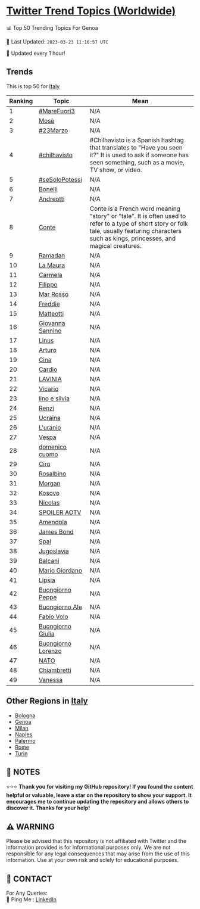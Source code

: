 [Twitter Trend Topics (Worldwide)](https://github.com/ErcinDedeoglu/Twitter-Trend-Topics)
==========


📊 Top 50 Trending Topics For Genoa

📆 Last Updated: `2023-03-23 11:16:57 UTC`

🔧 Updated every 1 hour!


## Trends

This is top 50 for [Italy](</Italy>)

| Ranking | Topic | Mean |
| ------- | ------------ | ------------ |
| 1 | [#MareFuori3](http://twitter.com/search?q=%23MareFuori3) | N/A |
| 2 | [Mosè](http://twitter.com/search?q=Mos%c3%a8) | N/A |
| 3 | [#23Marzo](http://twitter.com/search?q=%2323Marzo) | N/A |
| 4 | [#chilhavisto](http://twitter.com/search?q=%23chilhavisto) | #Chilhavisto is a Spanish hashtag that translates to "Have you seen it?" It is used to ask if someone has seen something, such as a movie, TV show, or video. |
| 5 | [#seSoloPotessi](http://twitter.com/search?q=%23seSoloPotessi) | N/A |
| 6 | [Bonelli](http://twitter.com/search?q=Bonelli) | N/A |
| 7 | [Andreotti](http://twitter.com/search?q=Andreotti) | N/A |
| 8 | [Conte](http://twitter.com/search?q=Conte) | Conte is a French word meaning "story" or "tale". It is often used to refer to a type of short story or folk tale, usually featuring characters such as kings, princesses, and magical creatures. |
| 9 | [Ramadan](http://twitter.com/search?q=Ramadan) | N/A |
| 10 | [La Maura](http://twitter.com/search?q=La+Maura) | N/A |
| 11 | [Carmela](http://twitter.com/search?q=Carmela) | N/A |
| 12 | [Filippo](http://twitter.com/search?q=Filippo) | N/A |
| 13 | [Mar Rosso](http://twitter.com/search?q=Mar+Rosso) | N/A |
| 14 | [Freddie](http://twitter.com/search?q=Freddie) | N/A |
| 15 | [Matteotti](http://twitter.com/search?q=Matteotti) | N/A |
| 16 | [Giovanna Sannino](http://twitter.com/search?q=Giovanna+Sannino) | N/A |
| 17 | [Linus](http://twitter.com/search?q=Linus) | N/A |
| 18 | [Arturo](http://twitter.com/search?q=Arturo) | N/A |
| 19 | [Cina](http://twitter.com/search?q=Cina) | N/A |
| 20 | [Cardio](http://twitter.com/search?q=Cardio) | N/A |
| 21 | [LAVINIA](http://twitter.com/search?q=LAVINIA) | N/A |
| 22 | [Vicario](http://twitter.com/search?q=Vicario) | N/A |
| 23 | [lino e silvia](http://twitter.com/search?q=lino+e+silvia) | N/A |
| 24 | [Renzi](http://twitter.com/search?q=Renzi) | N/A |
| 25 | [Ucraina](http://twitter.com/search?q=Ucraina) | N/A |
| 26 | [L'uranio](http://twitter.com/search?q=L%27uranio) | N/A |
| 27 | [Vespa](http://twitter.com/search?q=Vespa) | N/A |
| 28 | [domenico cuomo](http://twitter.com/search?q=domenico+cuomo) | N/A |
| 29 | [Ciro](http://twitter.com/search?q=Ciro) | N/A |
| 30 | [Rosalbino](http://twitter.com/search?q=Rosalbino) | N/A |
| 31 | [Morgan](http://twitter.com/search?q=Morgan) | N/A |
| 32 | [Kosovo](http://twitter.com/search?q=Kosovo) | N/A |
| 33 | [Nicolas](http://twitter.com/search?q=Nicolas) | N/A |
| 34 | [SPOILER AOTV](http://twitter.com/search?q=SPOILER+AOTV) | N/A |
| 35 | [Amendola](http://twitter.com/search?q=Amendola) | N/A |
| 36 | [James Bond](http://twitter.com/search?q=James+Bond) | N/A |
| 37 | [Spal](http://twitter.com/search?q=Spal) | N/A |
| 38 | [Jugoslavia](http://twitter.com/search?q=Jugoslavia) | N/A |
| 39 | [Balcani](http://twitter.com/search?q=Balcani) | N/A |
| 40 | [Mario Giordano](http://twitter.com/search?q=Mario+Giordano) | N/A |
| 41 | [Lipsia](http://twitter.com/search?q=Lipsia) | N/A |
| 42 | [Buongiorno Peppe](http://twitter.com/search?q=Buongiorno+Peppe) | N/A |
| 43 | [Buongiorno Ale](http://twitter.com/search?q=Buongiorno+Ale) | N/A |
| 44 | [Fabio Volo](http://twitter.com/search?q=Fabio+Volo) | N/A |
| 45 | [Buongiorno Giulia](http://twitter.com/search?q=Buongiorno+Giulia) | N/A |
| 46 | [Buongiorno Lorenzo](http://twitter.com/search?q=Buongiorno+Lorenzo) | N/A |
| 47 | [NATO](http://twitter.com/search?q=NATO) | N/A |
| 48 | [Chiambretti](http://twitter.com/search?q=Chiambretti) | N/A |
| 49 | [Vanessa](http://twitter.com/search?q=Vanessa) | N/A |



## Other Regions in [Italy](</Italy>)

* [Bologna](</Italy/Bologna.md>)
* [Genoa](</Italy/Genoa.md>)
* [Milan](</Italy/Milan.md>)
* [Naples](</Italy/Naples.md>)
* [Palermo](</Italy/Palermo.md>)
* [Rome](</Italy/Rome.md>)
* [Turin](</Italy/Turin.md>)



## 📝 NOTES

⭐⭐⭐ **Thank you for visiting my GitHub repository! If you found the content helpful or valuable, leave a star on the repository to show your support. It encourages me to continue updating the repository and allows others to discover it. Thanks for your help!**


## ⚠️ WARNING

Please be advised that this repository is not affiliated with Twitter and the information provided is for informational purposes only. We are not responsible for any legal consequences that may arise from the use of this information. Use at your own risk and solely for educational purposes.


## 📨 CONTACT

 For Any Queries:  
            🏓 Ping Me : [LinkedIn](https://www.linkedin.com/in/ercindedeoglu/)
